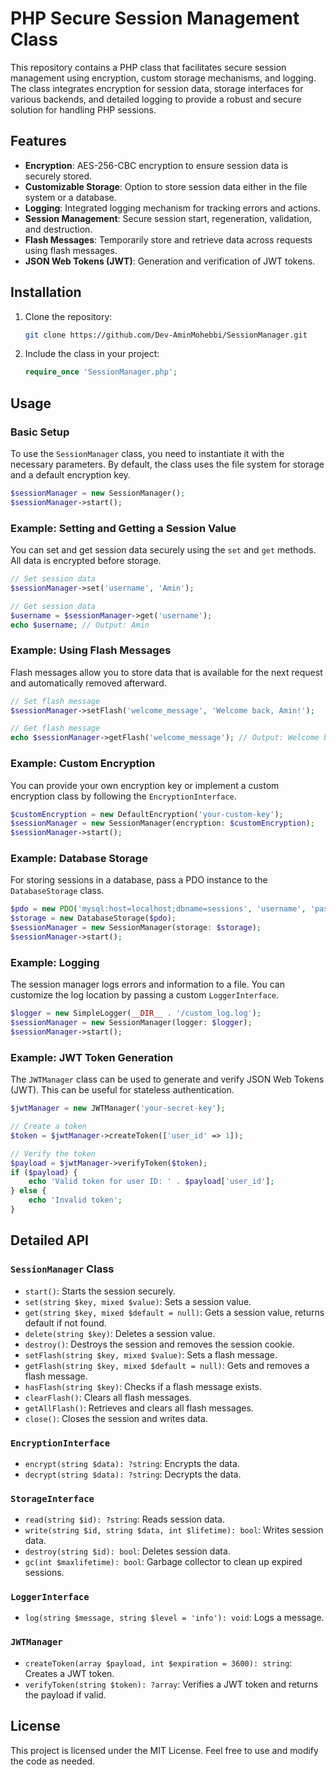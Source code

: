 # PHP Secure Session Management Class

This repository contains a PHP class that facilitates secure session management using encryption, custom storage mechanisms, and logging. The class integrates encryption for session data, storage interfaces for various backends, and detailed logging to provide a robust and secure solution for handling PHP sessions. 

## Features

- **Encryption**: AES-256-CBC encryption to ensure session data is securely stored.
- **Customizable Storage**: Option to store session data either in the file system or a database.
- **Logging**: Integrated logging mechanism for tracking errors and actions.
- **Session Management**: Secure session start, regeneration, validation, and destruction.
- **Flash Messages**: Temporarily store and retrieve data across requests using flash messages.
- **JSON Web Tokens (JWT)**: Generation and verification of JWT tokens.

## Installation

1. Clone the repository:
   ```bash
   git clone https://github.com/Dev-AminMohebbi/SessionManager.git
   ```

2. Include the class in your project:
   ```php
   require_once 'SessionManager.php';
   ```

## Usage

### Basic Setup

To use the `SessionManager` class, you need to instantiate it with the necessary parameters. By default, the class uses the file system for storage and a default encryption key.

```php
$sessionManager = new SessionManager();
$sessionManager->start();
```

### Example: Setting and Getting a Session Value

You can set and get session data securely using the `set` and `get` methods. All data is encrypted before storage.

```php
// Set session data
$sessionManager->set('username', 'Amin');

// Get session data
$username = $sessionManager->get('username');
echo $username; // Output: Amin
```

### Example: Using Flash Messages

Flash messages allow you to store data that is available for the next request and automatically removed afterward.

```php
// Set flash message
$sessionManager->setFlash('welcome_message', 'Welcome back, Amin!');

// Get flash message
echo $sessionManager->getFlash('welcome_message'); // Output: Welcome back, Amin!
```

### Example: Custom Encryption

You can provide your own encryption key or implement a custom encryption class by following the `EncryptionInterface`.

```php
$customEncryption = new DefaultEncryption('your-custom-key');
$sessionManager = new SessionManager(encryption: $customEncryption);
$sessionManager->start();
```

### Example: Database Storage

For storing sessions in a database, pass a PDO instance to the `DatabaseStorage` class.

```php
$pdo = new PDO('mysql:host=localhost;dbname=sessions', 'username', 'password');
$storage = new DatabaseStorage($pdo);
$sessionManager = new SessionManager(storage: $storage);
$sessionManager->start();
```

### Example: Logging

The session manager logs errors and information to a file. You can customize the log location by passing a custom `LoggerInterface`.

```php
$logger = new SimpleLogger(__DIR__ . '/custom_log.log');
$sessionManager = new SessionManager(logger: $logger);
$sessionManager->start();
```

### Example: JWT Token Generation

The `JWTManager` class can be used to generate and verify JSON Web Tokens (JWT). This can be useful for stateless authentication.

```php
$jwtManager = new JWTManager('your-secret-key');

// Create a token
$token = $jwtManager->createToken(['user_id' => 1]);

// Verify the token
$payload = $jwtManager->verifyToken($token);
if ($payload) {
    echo 'Valid token for user ID: ' . $payload['user_id'];
} else {
    echo 'Invalid token';
}
```

## Detailed API

### `SessionManager` Class

- `start()`: Starts the session securely.
- `set(string $key, mixed $value)`: Sets a session value.
- `get(string $key, mixed $default = null)`: Gets a session value, returns default if not found.
- `delete(string $key)`: Deletes a session value.
- `destroy()`: Destroys the session and removes the session cookie.
- `setFlash(string $key, mixed $value)`: Sets a flash message.
- `getFlash(string $key, mixed $default = null)`: Gets and removes a flash message.
- `hasFlash(string $key)`: Checks if a flash message exists.
- `clearFlash()`: Clears all flash messages.
- `getAllFlash()`: Retrieves and clears all flash messages.
- `close()`: Closes the session and writes data.

### `EncryptionInterface`

- `encrypt(string $data): ?string`: Encrypts the data.
- `decrypt(string $data): ?string`: Decrypts the data.

### `StorageInterface`

- `read(string $id): ?string`: Reads session data.
- `write(string $id, string $data, int $lifetime): bool`: Writes session data.
- `destroy(string $id): bool`: Deletes session data.
- `gc(int $maxlifetime): bool`: Garbage collector to clean up expired sessions.

### `LoggerInterface`

- `log(string $message, string $level = 'info'): void`: Logs a message.

### `JWTManager`

- `createToken(array $payload, int $expiration = 3600): string`: Creates a JWT token.
- `verifyToken(string $token): ?array`: Verifies a JWT token and returns the payload if valid.

## License

This project is licensed under the MIT License. Feel free to use and modify the code as needed.
